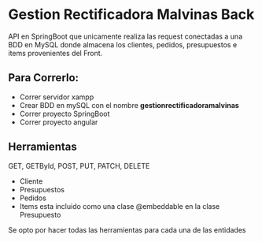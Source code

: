 # Gestion Rectificadora Malvinas Back
API en SpringBoot que unicamente realiza las request conectadas a una BDD en MySQL donde almacena los clientes, pedidos, presupuestos e items provenientes del Front.
<h2>Para Correrlo:</h2>
<ul>
<li>Correr servidor xampp</li>
<li>Crear BDD en mySQL con el nombre <strong>gestionrectificadoramalvinas</strong></li>
<li>Correr proyecto SpringBoot</li>
<li>Correr proyecto angular</li>
</ul>
<h2>Herramientas</h2>
<p>GET, GETById, POST, PUT, PATCH, DELETE</p>
<ul>
<li>Cliente</li>
<li>Presupuestos</li>
<li>Pedidos</li>
<li>Items esta incluido como una clase @embeddable en la clase Presupuesto</li>
</ul>
<p>Se opto por hacer todas las herramientas para cada una de las entidades</p>
